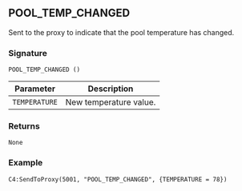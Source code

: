 ## POOL\_TEMP\_CHANGED

Sent to the proxy to indicate that the pool temperature has changed.


### Signature

`POOL_TEMP_CHANGED ()`


| Parameter | Description |
| --- | --- |
| `TEMPERATURE` | New temperature value. |


### Returns

`None`


### Example

`C4:SendToProxy(5001, "POOL_TEMP_CHANGED", {TEMPERATURE = 78})`
